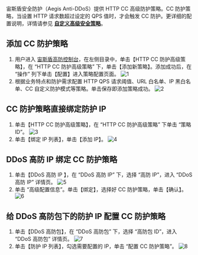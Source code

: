 
宙斯盾安全防护（Aegis Anti-DDoS）提供 HTTP CC 高级防护策略。CC 防护策略，当设置 HTTP 请求数超过设定的 QPS 值时，才会触发 CC 防护。更详细的配置说明，详情请参见 [**自定义高级安全策略**](https://cloud.tencent.com/document/product/685/18800#.E8.87.AA.E5.AE.9A.E4.B9.89.E5.AE.89.E5.85.A8.E7.AD.96.E7.95.A5)。

## 添加 CC 防护策略
1. 用户进入 [宙斯盾高防控制台](https://console.cloud.tencent.com/gamesec)，在左侧目录中，单击【HTTP CC 防护高级策略】，在 “HTTP CC 防护高级策略” 下，单击【添加新策略】。添加成功后，在 “操作” 列下单击【配置】进入策略配置页面。
![1](https://main.qcloudimg.com/raw/a32eaf1467ef22fd27cac77a7ce4b15f.png)
2. 根据业务特点和防护需求配置 HTTP QPS 请求阈值、URL 白名单、IP 黑白名单、CC 自定义防护模式等策略。单击保存即添加策略成功。
![2](https://main.qcloudimg.com/raw/5b6359d8248c3b1e34aedb073691a9fa.png)

## CC 防护策略直接绑定防护 IP
1. 单击【HTTP CC 防护高级策略】，在 “HTTP CC 防护高级策略” 下单击 “策略 ID”。
![3](https://main.qcloudimg.com/raw/3d663831885c74d52b19c9377852d24d.png)
2. 单击【绑定 IP 列表】，单击【添加 IP】。
![4](https://main.qcloudimg.com/raw/de18a5e19a794f66e789d3c39d8f77b1.png)

## DDoS 高防 IP 绑定 CC 防护策略
1. 单击【DDoS 高防 IP 】，在 “DDoS 高防 IP” 下，选择 “高防 IP”，进入 “DDoS 高防  IP” 详情页。
![5](https://main.qcloudimg.com/raw/997da26bb158592f5b42a515e53406bc.png)
2. 单击 “高级配置信息”。单击【绑定】，选择好 CC 防护策略，单击【确认】。
![6](https://main.qcloudimg.com/raw/daa015ef589070bb7921909e113fa0f0.png)

## 给 DDoS 高防包下的防护 IP 配置 CC 防护策略
1.  单击【DDoS 高防包】，在 “DDoS 高防包” 下，选择 “高防包 ID”，进入 “DDoS 高防包” 详情页。
![7](https://main.qcloudimg.com/raw/c83a7d6e01ee0bc9e70ec1372b75c952.png)
2. 单击【防护 IP 列表】，勾选需要配置的 IP，单击 “配置 CC 防护策略”。
![8](https://i.imgur.com/E9k6P1r.png)
